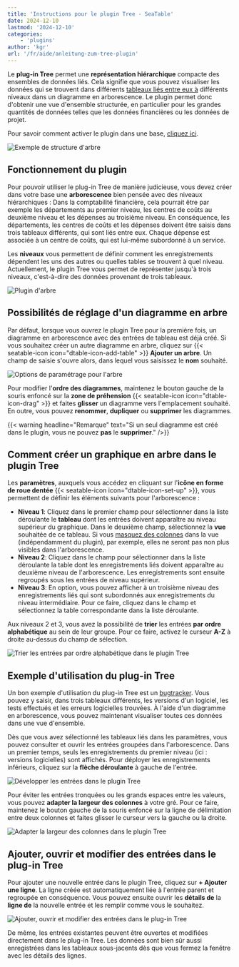 ```yaml
---
title: 'Instructions pour le plugin Tree - SeaTable'
date: 2024-12-10
lastmod: '2024-12-10'
categories:
    - 'plugins'
author: 'kgr'
url: '/fr/aide/anleitung-zum-tree-plugin'
---
```


Le **plug-in Tree** permet une **représentation hiérarchique** compacte des ensembles de données liés. Cela signifie que vous pouvez visualiser les données qui se trouvent dans différents [tableaux liés entre eux à](https://seatable.io/fr/docs/verknuepfungen/wie-man-tabellen-in-seatable-miteinander-verknuepft/) différents niveaux dans un diagramme en arborescence. Le plugin permet donc d'obtenir une vue d'ensemble structurée, en particulier pour les grandes quantités de données telles que les données financières ou les données de projet.

Pour savoir comment activer le plugin dans une base, [cliquez ici](https://seatable.io/fr/docs/plugins/aktivieren-eines-plugins-in-einer-base/).

![Exemple de structure d'arbre](images/Tree-plugin-for-software-testing.png)

## Fonctionnement du plugin

Pour pouvoir utiliser le plug-in Tree de manière judicieuse, vous devez créer dans votre base une **arborescence** bien pensée avec des niveaux hiérarchiques : Dans la comptabilité financière, cela pourrait être par exemple les départements au premier niveau, les centres de coûts au deuxième niveau et les dépenses au troisième niveau. En conséquence, les départements, les centres de coûts et les dépenses doivent être saisis dans trois tableaux différents, qui sont liés entre eux. Chaque dépense est associée à un centre de coûts, qui est lui-même subordonné à un service.

Les **niveaux** vous permettent de définir comment les enregistrements dépendent les uns des autres ou quelles tables se trouvent à quel niveau. Actuellement, le plugin Tree vous permet de représenter jusqu'à trois niveaux, c'est-à-dire des données provenant de trois tableaux.

![Plugin d'arbre](images/TreePlugin.png)

## Possibilités de réglage d'un diagramme en arbre

Par défaut, lorsque vous ouvrez le plugin Tree pour la première fois, un diagramme en arborescence avec des entrées de tableau est déjà créé. Si vous souhaitez créer un autre diagramme en arbre, cliquez sur {{< seatable-icon icon="dtable-icon-add-table" >}} **Ajouter un arbre**. Un champ de saisie s'ouvre alors, dans lequel vous saisissez le **nom** souhaité.

![Options de paramétrage pour l'arbre](images/Setting-options-of-Tree.png)

Pour modifier l'**ordre des diagrammes**, maintenez le bouton gauche de la souris enfoncé sur la **zone de préhension** {{< seatable-icon icon="dtable-icon-drag" >}} et faites **glisser** un diagramme vers l'emplacement souhaité. En outre, vous pouvez **renommer**, **dupliquer** ou **supprimer** les diagrammes.

{{< warning  headline="Remarque"  text="Si un seul diagramme est créé dans le plugin, vous ne pouvez **pas** le **supprimer**." />}}

## Comment créer un graphique en arbre dans le plugin Tree

Les **paramètres**, auxquels vous accédez en cliquant sur l'**icône en forme de roue dentée** {{< seatable-icon icon="dtable-icon-set-up" >}}, vous permettent de définir les éléments suivants pour l'arborescence :

- **Niveau 1**: Cliquez dans le premier champ pour sélectionner dans la liste déroulante le **tableau** dont les entrées doivent apparaître au niveau supérieur du graphique. Dans le deuxième champ, sélectionnez la **vue** souhaitée de ce tableau. Si vous [masquez des colonnes](https://seatable.io/fr/docs/ansichtsoptionen/ausblenden-und-verschieben-von-spalten/) dans la vue (indépendamment du plugin), par exemple, elles ne seront pas non plus visibles dans l'arborescence.
- **Niveau 2**: Cliquez dans le champ pour sélectionner dans la liste déroulante la table dont les enregistrements liés doivent apparaître au deuxième niveau de l'arborescence. Les enregistrements sont ensuite regroupés sous les entrées de niveau supérieur.
- **Niveau 3**: En option, vous pouvez afficher à un troisième niveau des enregistrements liés qui sont subordonnés aux enregistrements du niveau intermédiaire. Pour ce faire, cliquez dans le champ et sélectionnez la table correspondante dans la liste déroulante.

Aux niveaux 2 et 3, vous avez la possibilité de **trier** les entrées **par ordre alphabétique** au sein de leur groupe. Pour ce faire, activez le curseur **A-Z** à droite au-dessus du champ de sélection.

![Trier les entrées par ordre alphabétique dans le plugin Tree](images/Eintraege-im-Tree-Plugin-alphabetisch-sortieren.gif)

## Exemple d'utilisation du plug-in Tree

Un bon exemple d'utilisation du plug-in Tree est un [bugtracker](https://seatable.io/fr/modele/hlbtvqrtscqmhx3adh5asg/). Vous pouvez y saisir, dans trois tableaux différents, les versions d'un logiciel, les tests effectués et les erreurs logicielles trouvées. À l'aide d'un diagramme en arborescence, vous pouvez maintenant visualiser toutes ces données dans une vue d'ensemble.

Dès que vous avez sélectionné les tableaux liés dans les paramètres, vous pouvez consulter et ouvrir les entrées groupées dans l'arborescence. Dans un premier temps, seuls les enregistrements du premier niveau (ici : versions logicielles) sont affichés. Pour déployer les enregistrements inférieurs, cliquez sur la **flèche déroulante** à gauche de l'entrée.

![Développer les entrées dans le plugin Tree](images/Eintraege-im-Tree-Plugin-ausklappen.gif)

Pour éviter les entrées tronquées ou les grands espaces entre les valeurs, vous pouvez **adapter la largeur des colonnes** à votre gré. Pour ce faire, maintenez le bouton gauche de la souris enfoncé sur la ligne de délimitation entre deux colonnes et faites glisser le curseur vers la gauche ou la droite.

![Adapter la largeur des colonnes dans le plugin Tree](images/Spaltenbreite-anpassen-im-Tree-Plugin.gif)

## Ajouter, ouvrir et modifier des entrées dans le plug-in Tree

Pour ajouter une nouvelle entrée dans le plugin Tree, cliquez sur **\+ Ajouter une ligne**. La ligne créée est automatiquement liée à l'entrée parent et regroupée en conséquence. Vous pouvez ensuite ouvrir les **détails de** la **ligne de** la nouvelle entrée et les remplir comme vous le souhaitez.

![Ajouter, ouvrir et modifier des entrées dans le plug-in Tree](images/Eintraege-im-Tree-Plugin-hinzufuegen-oeffnen-und-bearbeiten.gif)

De même, les entrées existantes peuvent être ouvertes et modifiées directement dans le plug-in Tree. Les données sont bien sûr aussi enregistrées dans les tableaux sous-jacents dès que vous fermez la fenêtre avec les détails des lignes.
